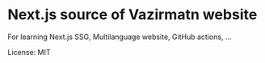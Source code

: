 # Next.js source of Vazirmatn website

For learning Next.js SSG, Multilanguage website, GitHub actions, ...

License: MIT